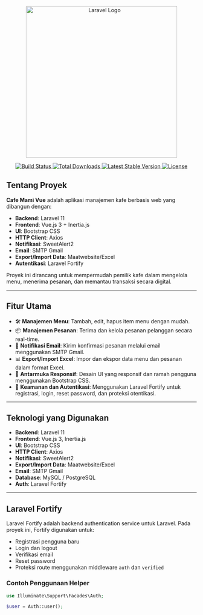 <p align="center">
  <a href="https://laravel.com" target="_blank">
    <img src="https://raw.githubusercontent.com/laravel/art/master/logo-lockup/5%20SVG/2%20CMYK/1%20Full%20Color/laravel-logolockup-cmyk-red.svg" width="400" alt="Laravel Logo">
  </a>
</p>

<p align="center">
  <a href="https://github.com/muhamadayeshaaulia/cafe-mami-vue/actions">
    <img src="/images/vue2.png" alt="Build Status">
  </a>
  <a href="https://packagist.org/packages/laravel/framework">
    <img src="https://img.shields.io/packagist/dt/laravel/framework" alt="Total Downloads">
  </a>
  <a href="https://packagist.org/packages/laravel/framework">
    <img src="https://img.shields.io/packagist/v/laravel/framework" alt="Latest Stable Version">
  </a>
  <a href="https://packagist.org/packages/laravel/framework">
    <img src="https://img.shields.io/packagist/l/laravel/framework" alt="License">
  </a>
</p>

## Tentang Proyek

**Cafe Mami Vue** adalah aplikasi manajemen kafe berbasis web yang dibangun dengan:

- **Backend**: Laravel 11
- **Frontend**: Vue.js 3 + Inertia.js
- **UI**: Bootstrap CSS
- **HTTP Client**: Axios
- **Notifikasi**: SweetAlert2
- **Email**: SMTP Gmail
- **Export/Import Data**: Maatwebsite/Excel
- **Autentikasi**: Laravel Fortify

Proyek ini dirancang untuk mempermudah pemilik kafe dalam mengelola menu, menerima pesanan, dan memantau transaksi secara digital.

---

## Fitur Utama

- 🛠️ **Manajemen Menu**: Tambah, edit, hapus item menu dengan mudah.
- 📦 **Manajemen Pesanan**: Terima dan kelola pesanan pelanggan secara real-time.
- 📧 **Notifikasi Email**: Kirim konfirmasi pesanan melalui email menggunakan SMTP Gmail.
- 📊 **Export/Import Excel**: Impor dan ekspor data menu dan pesanan dalam format Excel.
- 🎨 **Antarmuka Responsif**: Desain UI yang responsif dan ramah pengguna menggunakan Bootstrap CSS.
- 🔐 **Keamanan dan Autentikasi**: Menggunakan Laravel Fortify untuk registrasi, login, reset password, dan proteksi otentikasi.

---

## Teknologi yang Digunakan

- **Backend**: Laravel 11
- **Frontend**: Vue.js 3, Inertia.js
- **UI**: Bootstrap CSS
- **HTTP Client**: Axios
- **Notifikasi**: SweetAlert2
- **Export/Import Data**: Maatwebsite/Excel
- **Email**: SMTP Gmail
- **Database**: MySQL / PostgreSQL
- **Auth**: Laravel Fortify

---

## Laravel Fortify

Laravel Fortify adalah backend authentication service untuk Laravel. Pada proyek ini, Fortify digunakan untuk:

- Registrasi pengguna baru
- Login dan logout
- Verifikasi email
- Reset password
- Proteksi route menggunakan middleware `auth` dan `verified`

### Contoh Penggunaan Helper

```php
use Illuminate\Support\Facades\Auth;

$user = Auth::user();
